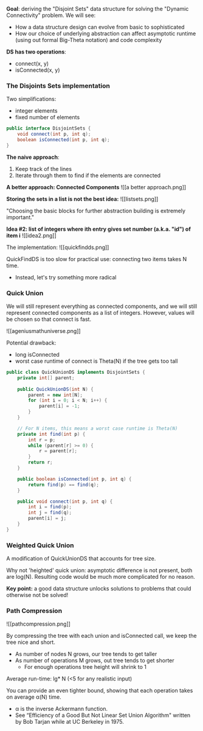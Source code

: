 **Goal**: deriving the "Disjoint Sets" data structure for solving the "Dynamic Connectivity" problem. We will see: 
- How a data structure design can evolve from basic to sophisticated 
- How our choice of underlying abstraction can affect asymptotic runtime (using out formal Big-Theta notation) and code complexity

**DS has two operations**: 
- connect(x, y) 
- isConnected(x, y)

### The Disjoints Sets implementation

Two simplifications: 
- integer elements
- fixed number of elements 

```java 
public interface DisjointSets { 
	void connect(int p, int q);
	boolean isConnected(int p, int q);
}
```

**The naive approach**: 
1. Keep track of the lines 
2. Iterate through them to find if the elements are connected

**A better approach: Connected Components**
![[a better approach.png]]

**Storing the sets in a list is not the best idea:** 
![[listsets.png]]

"Choosing the basic blocks for further abstraction building is extremely important."

**Idea #2: list of integers where ith entry gives set number (a.k.a. "id") of item i**
![[idea2.png]]

The implementation: 
![[quickfindds.png]]

QuickFindDS is too slow for practical use: connecting two items takes N time. 
- Instead, let's try something more radical

### Quick Union
We will still represent everything as connected components, and we will still represent connected components as a list of integers. However, values will be chosen so that connect is fast. 

![[ageniusmathuniverse.png]]

Potential drawback: 
- long isConnected
- worst case runtime of connect is Theta(N) if the tree gets too tall

```java
public class QuickUnionDS implements DisjointSets {
	private int[] parent;
	
	public QuickUnionDS(int N) {
		parent = new int[N];
		for (int i = 0; i < N; i++) {
			parent[i] = -1;
		}
	}

	// For N items, this means a worst case runtime is Theta(N)
	private int find(int p) {
		int r = p;
		while (parent[r] >= 0) {
			r = parent[r];
		}
		return r; 
	}

	public boolean isConnected(int p, int q) {
		return find(p) == find(q);
	}

	public void connect(int p, int q) {
		int i = find(p); 
		int j = find(q);
		parent[i] = j;
	}
}
```

### Weighted Quick Union 
A modification of QuickUnionDS that accounts for tree size.

Why not 'heighted' quick union: asymptotic difference is not present, both are log(N). Resulting code would be much more complicated for no reason. 

**Key point:** a good data structure unlocks solutions to problems that could otherwise not be solved! 

### Path Compression 

![[pathcompression.png]]

By compressing the tree with each union and isConnected call, we keep the tree nice and short.
- As number of nodes N grows, our tree tends to get taller
- As number of operations M grows, out tree tends to get shorter
	- For enough operations tree height will shrink to 1

Average run-time: lg* N (<5 for any realistic input)

You can provide an even tighter bound, showing that each operation takes on average α(N) time. 
- α is the inverse Ackermann function.
- See “Efficiency of a Good But Not Linear Set Union Algorithm" written by Bob Tarjan while at UC Berkeley in 1975.






